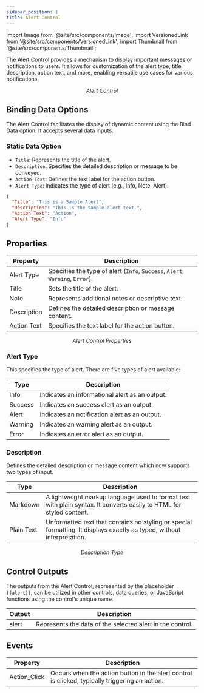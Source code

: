 ```yaml
---
sidebar_position: 1
title: Alert Control
---
```


import Image from '@site/src/components/Image';
import VersionedLink from '@site/src/components/VersionedLink';
import Thumbnail from '@site/src/components/Thumbnail';

The Alert Control provides a mechanism to display important messages or notifications to users. It allows for customization of the alert type, title, description, action text, and more, enabling versatile use cases for various notifications.

<figure>
  <Thumbnail src="/img/reference/controls/alert/preview.jpeg" alt="Alert Control" />
  <figcaption align = "center"><i>Alert Control</i></figcaption>
</figure>

## Binding Data Options

The Alert Control facilitates the display of dynamic content using the Bind Data option. It accepts several data inputs.


### Static Data Option

- `Title`: Represents the title of the alert.
- `Description`: Specifies the detailed description or message to be conveyed.
- `Action Text`: Defines the text label for the action button.
- `Alert Type`: Indicates the type of alert (e.g., Info, Note, Alert).


```json
{
  "Title": "This is a Sample Alert",
  "Description": "This is the sample alert text.",
  "Action Text": "Action",
  "Alert Type": "Info"
}
```

## Properties


| Property       | Description                                                      |
|----------------|------------------------------------------------------------------|
| Alert Type   | Specifies the type of alert (`Info`, `Success`, `Alert`, `Warning`, `Error`).|
| Title          | Sets the title of the alert.                               |
| Note           | Represents additional notes or descriptive text.           |
| Description    | Defines the detailed description or message content.        |
| Action Text    | Specifies the text label for the action button.            |

<figure>
  <Thumbnail src="/img/reference/controls/alert/properties.png" alt="Alert Control Properties" />
  <figcaption align = "center"><i>Alert Control Properties</i></figcaption>
</figure>

### Alert Type
This specifies the type of alert. There are five types of alert available:

| Type | Description                                               |
|--------|-----------------------------------------------------------|
| Info | Indicates an informational alert as an output.  |
| Success| Indicates an success alert as an output.  |
| Alert | Indicates an notification alert as an output.|
| Warning  | Indicates an warning alert as an output. |
| Error | Indicates an error alert as an output. |

### Description
Defines the detailed description or message content which now supports two types of input.

| Type       | Description                                                                               |
| -----------| ----------------------------------------------------------------------------------------- |
| Markdown   | A lightweight markup language used to format text with plain syntax. It converts easily to HTML for styled content.                                     |
| Plain Text | Unformatted text that contains no styling or special formatting. It displays exactly as typed, without interpretation.                                       |

<figure>
  <Thumbnail src="/img/reference/controls/alert/description-type.png" alt="Description Type" />
  <figcaption align = "center"><i>Description Type</i></figcaption>
</figure>


## Control Outputs

The outputs from the Alert Control, represented by the placeholder `{{alert}}`, can be utilized in other controls, data queries, or JavaScript functions using the control's unique name.

| Output | Description                                               |
|--------|-----------------------------------------------------------|
| alert  | Represents the data of the selected alert in the control.  |

## Events

| Property       | Description                                                                                   |
|----------------|-----------------------------------------------------------------------------------------------|
| Action_Click   | Occurs when the action button in the alert control is clicked, typically triggering an action.|



